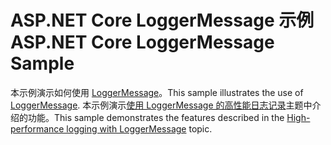# <a name="aspnet-core-loggermessage-sample"></a><span data-ttu-id="def79-101">ASP.NET Core LoggerMessage 示例</span><span class="sxs-lookup"><span data-stu-id="def79-101">ASP.NET Core LoggerMessage Sample</span></span>

<span data-ttu-id="def79-102">本示例演示如何使用 [LoggerMessage](https://docs.microsoft.com/dotnet/api/microsoft.extensions.logging.loggermessage)。</span><span class="sxs-lookup"><span data-stu-id="def79-102">This sample illustrates the use of [LoggerMessage](https://docs.microsoft.com/dotnet/api/microsoft.extensions.logging.loggermessage).</span></span> <span data-ttu-id="def79-103">本示例演示[使用 LoggerMessage 的高性能日志记录](https://docs.microsoft.com/aspnet/core/fundamentals/logging/loggermessage)主题中介绍的功能。</span><span class="sxs-lookup"><span data-stu-id="def79-103">This sample demonstrates the features described in the [High-performance logging with LoggerMessage](https://docs.microsoft.com/aspnet/core/fundamentals/logging/loggermessage) topic.</span></span>
